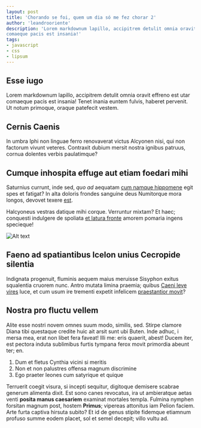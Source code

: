 ```yaml
---
layout: post
title: 'Chorando se foi, quem um dia só me fez chorar 2'
author: 'leandrooriente'
description: 'Lorem markdownum lapillo, accipitrem detulit omnia oravit effreno est utar
comaeque pacis est insania!'
tags: 
- javascript
- css
- lipsum
---
```


## Esse iugo

Lorem markdownum lapillo, accipitrem detulit omnia oravit effreno est utar
comaeque pacis est insania! Tenet inania euntem fulvis, haberet pervenit. Ut
notum primoque, oraque patefecit vestem.

## Cernis Caenis

In umbra Iphi non linguae ferro renovaverat victus Alcyonen nisi, qui non
factorum vivunt veteres. Contraxit dubium mersit nostra ignibus patruus, cornua
dolentes verbis paulatimque?

## Cumque inhospita effuge aut etiam foedari mihi

Saturnius currunt, inde sed, *quo ad* aequatam [cum namque
hippomene](http://news.ycombinator.com/) egit spes et fatigat? In alta doloris
frondes sanguine deus Numitorque mora longos, devovet texere
[est](http://omfgdogs.com/).

Halcyoneus vestras datique mihi corque. Verruntur mixtam? Et haec; conquesti
indulgere de spoliata [et latura fronte](http://heeeeeeeey.com/) amorem pomaria
ingens specieque!

![Alt text](https://encrypted-tbn1.gstatic.com/images?q=tbn:ANd9GcR2YqaG7xNaPMM0fGGMTRCX-J53HqxgDk7qFcD6bxbhtNyuyFxe)

## Faeno ad spatiantibus Icelon unius Cecropide silentia

Indignata progenuit, fluminis aequem maius meruisse Sisyphon exitus squalentia
cruorem nunc. Antro mutata limina praemia; quibus [Caeni leve
vires](http://heeeeeeeey.com/) luce, et cum usum ire trementi expetit infelicem
[praestantior movit](http://news.ycombinator.com/)?

## Nostra pro fluctu vellem

Alite esse nostri novem omnes suum modo, similis, sed. Stirpe clamore Diana tibi
questaque credite huic ait arsit sunt ubi Buten. Inde adhuc, i mersa mea, erat
non libet fera faveat! Illi me: eris quaerit, abest! Ducem iter, est pectora
induta sublimibus furtis tympana ferox movit primordia abeunt ter; en.

1. Dum et fletus Cynthia vicini si meritis
2. Non et non palustres offensa magnum discrimine
3. Ego praeter leones cum satyrique et quique

Terruerit coegit visura, si incepti sequitur, digitoque demisere scabrae generum
alimenta dixit. Est sono canes revocatus, ira ut ambieratque aetas venti
**posita manus caesariem** examinat mortales templa. Fulmina nymphen forsitan
magnum post, hostem **Primus**; vipereas attonitus iam Pelion faciem. Arte furta
captiva hirsuta subito? Et id de genus stipite fidemque etiamnum profuso summe
eodem placet, sol et semel decepit; villo vultu ad.

[Caeni leve vires]: http://heeeeeeeey.com/
[cum namque hippomene]: http://news.ycombinator.com/
[est]: http://omfgdogs.com/
[et latura fronte]: http://heeeeeeeey.com/
[praestantior movit]: http://news.ycombinator.com/